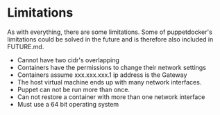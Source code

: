 # Limitations
As with everything, there are some limitations. Some of puppetdocker's limitations could be solved in the future and is therefore also included in FUTURE.md.

* Cannot have two cidr's overlapping
* Containers have the permissions to change their network settings
* Containers assume xxx.xxx.xxx.1 ip address is the Gateway
* The host virtual machine ends up with many network interfaces.
* Puppet can not be run more than once.
* Can not restore a container with more than one network interface
* Must use a 64 bit operating system
